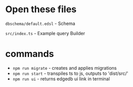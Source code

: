 # Open these files

`dbschema/default.edsl` - Schema

`src/index.ts` - Example query Builder


# commands
- `npm run migrate` - creates and applies migrations
- `npm run start` - transpiles ts to js, outputs to 'dist/src/'
- `npm run ui` - returns edgedb ui link in terminal